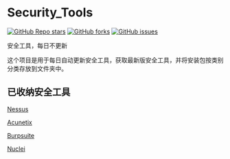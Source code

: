 # Security_Tools
<a href="https://github.com/adysec/Security_Tools/stargazers"><img alt="GitHub Repo stars" src="https://img.shields.io/github/stars/adysec/Security_Tools?color=yellow&logo=riseup&logoColor=yellow&style=flat-square"></a>
<a href="https://github.com/adysec/Security_Tools/network/members"><img alt="GitHub forks" src="https://img.shields.io/github/forks/adysec/Security_Tools?color=orange&style=flat-square"></a>
<a href="https://github.com/adysec/Security_Tools/issues"><img alt="GitHub issues" src="https://img.shields.io/github/issues/adysec/Security_Tools?color=red&style=flat-square"></a>

安全工具，每日不更新

这个项目是用于每日自动更新安全工具，获取最新版安全工具，并将安装包按类别分类存放到文件夹中。

## 已收纳安全工具

[Nessus](https://github.com/adysec/Security_Tools/blob/main/Nessus.md)

[Acunetix](https://github.com/adysec/Security_Tools/blob/main/Acunetix.md)

[Burpsuite](https://github.com/adysec/Security_Tools/blob/main/Burpsuite.md)

[Nuclei](https://github.com/adysec/Security_Tools/blob/main/Nuclei.md)
